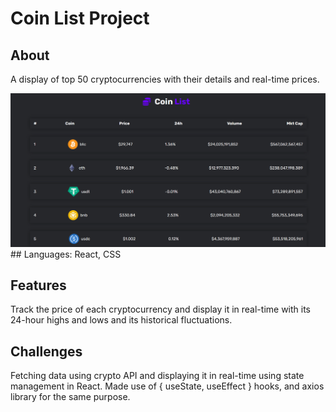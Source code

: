 # Coin List Project

## About

A display of top 50 cryptocurrencies with their details and real-time prices.

<img src='./public/coinlist.png'>
## Languages: React, CSS

## Features

Track the price of each cryptocurrency and display it in real-time with its 24-hour highs and lows and its historical fluctuations.

## Challenges

Fetching data using crypto API and displaying it in real-time using state management in React. Made use of { useState, useEffect } hooks, and axios library for the same purpose.
